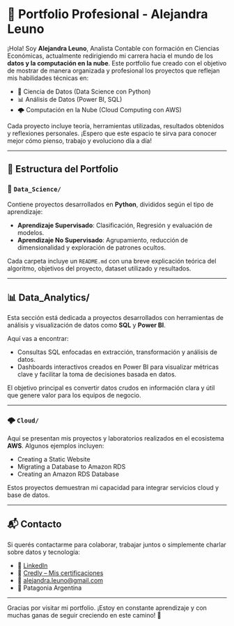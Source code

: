# 💼 Portfolio Profesional - Alejandra Leuno

¡Hola! Soy **Alejandra Leuno**, Analista Contable con formación en Ciencias Económicas, actualmente redirigiendo mi carrera hacia el mundo de los **datos y la computación en la nube**. Este portfolio fue creado con el objetivo de mostrar de manera organizada y profesional los proyectos que reflejan mis habilidades técnicas en:

- 🧠 Ciencia de Datos (Data Science con Python)
- 📊 Análisis de Datos (Power BI, SQL)
- 🌩️ Computación en la Nube (Cloud Computing con AWS)

Cada proyecto incluye teoría, herramientas utilizadas, resultados obtenidos y reflexiones personales. ¡Espero que este espacio te sirva para conocer mejor cómo pienso, trabajo y evoluciono día a día!

---

## 🔎 Estructura del Portfolio

### 🤖 `Data_Science/`
Contiene proyectos desarrollados en **Python**, divididos según el tipo de aprendizaje:
- **Aprendizaje Supervisado**: Clasificación, Regresión y evaluación de modelos.
- **Aprendizaje No Supervisado**: Agrupamiento, reducción de dimensionalidad y exploración de patrones ocultos.

Cada carpeta incluye un `README.md` con una breve explicación teórica del algoritmo, objetivos del proyecto, dataset utilizado y resultados.

---

## 📊 Data_Analytics/

Esta sección está dedicada a proyectos desarrollados con herramientas de análisis y visualización de datos como **SQL** y **Power BI**.

Aquí vas a encontrar:
- Consultas SQL enfocadas en extracción, transformación y análisis de datos.
- Dashboards interactivos creados en Power BI para visualizar métricas clave y facilitar la toma de decisiones basada en datos.

El objetivo principal es convertir datos crudos en información clara y útil que genere valor para los equipos de negocio.

---

### 🌩️ `Cloud/`
Aquí se presentan mis proyectos y laboratorios realizados en el ecosistema **AWS**. Algunos ejemplos incluyen:
- Creating a Static Website
- Migrating a Database to Amazon RDS
- Creating an Amazon RDS Database

Estos proyectos demuestran mi capacidad para integrar servicios cloud y base de datos.

---

## 📬 Contacto

Si querés contactarme para colaborar, trabajar juntos o simplemente charlar sobre datos y tecnología:

- 💌 [LinkedIn](https://www.linkedin.com/in/alejandraleuno/)
- 🏅 [Credly – Mis certificaciones](https://www.credly.com/users/alejandra-leuno)  
- 📧 alejandra.leuno@gmail.com
- 📍 Patagonia Argentina

---

Gracias por visitar mi portfolio. ¡Estoy en constante aprendizaje y con muchas ganas de seguir creciendo en este camino! 🌱
